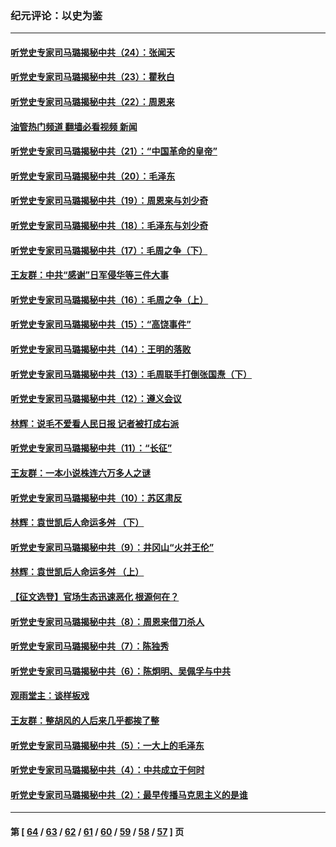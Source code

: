 ### 纪元评论：以史为鉴
---
#### [听党史专家司马璐揭秘中共（24）：张闻天](../../pages/nsc1028/n13852852.md?10270330) 
#### [听党史专家司马璐揭秘中共（23）：瞿秋白](../../pages/nsc1028/n13852353.md?10270330) 
#### [听党史专家司马璐揭秘中共（22）：周恩来](../../pages/nsc1028/n13851190.md?10270330) 
#### [油管热门频道 翻墙必看视频 新闻](ok?10270330)
#### [听党史专家司马璐揭秘中共（21）：“中国革命的皇帝”](../../pages/nsc1028/n13850794.md?10270330) 
#### [听党史专家司马璐揭秘中共（20）：毛泽东](../../pages/nsc1028/n13850194.md?10270330) 
#### [听党史专家司马璐揭秘中共（19）：周恩来与刘少奇](../../pages/nsc1028/n13849324.md?10270330) 
#### [听党史专家司马璐揭秘中共（18）：毛泽东与刘少奇](../../pages/nsc1028/n13847834.md?10270330) 
#### [听党史专家司马璐揭秘中共（17）：毛周之争（下）](../../pages/nsc1028/n13842967.md?10270330) 
#### [王友群：中共“感谢”日军侵华等三件大事](../../pages/nsc1028/n13842025.md?10270330) 
#### [听党史专家司马璐揭秘中共（16）：毛周之争（上）](../../pages/nsc1028/n13842192.md?10270330) 
#### [听党史专家司马璐揭秘中共（15）：“高饶事件”](../../pages/nsc1028/n13841710.md?10270330) 
#### [听党史专家司马璐揭秘中共（14）：王明的落败](../../pages/nsc1028/n13841263.md?10270330) 
#### [听党史专家司马璐揭秘中共（13）：毛周联手打倒张国焘（下）](../../pages/nsc1028/n13840885.md?10270330) 
#### [听党史专家司马璐揭秘中共（12）：遵义会议](../../pages/nsc1028/n13839111.md?10270330) 
#### [林辉：说毛不爱看人民日报 记者被打成右派](../../pages/nsc1028/n13838921.md?10270330) 
#### [听党史专家司马璐揭秘中共（11）：“长征”](../../pages/nsc1028/n13838284.md?10270330) 
#### [王友群：一本小说株连六万多人之谜](../../pages/nsc1028/n13837520.md?10270330) 
#### [听党史专家司马璐揭秘中共（10）：苏区肃反](../../pages/nsc1028/n13837427.md?10270330) 
#### [林辉：袁世凯后人命运多舛 （下）](../../pages/nsc1028/n13837104.md?10270330) 
#### [听党史专家司马璐揭秘中共（9）：井冈山“火并王伦”](../../pages/nsc1028/n13836688.md?10270330) 
#### [林辉：袁世凯后人命运多舛 （上）](../../pages/nsc1028/n13836356.md?10270330) 
#### [【征文选登】官场生态迅速恶化 根源何在？](../../pages/nsc1028/n13836119.md?10270330) 
#### [听党史专家司马璐揭秘中共（8）：周恩来借刀杀人](../../pages/nsc1028/n13834429.md?10270330) 
#### [听党史专家司马璐揭秘中共（7）：陈独秀](../../pages/nsc1028/n13833408.md?10270330) 
#### [听党史专家司马璐揭秘中共（6）：陈炯明、吴佩孚与中共](../../pages/nsc1028/n13832892.md?10270330) 
#### [观雨堂主：谈样板戏](../../pages/nsc1028/n13832322.md?10270330) 
#### [王友群：整胡风的人后来几乎都挨了整](../../pages/nsc1028/n13831611.md?10270330) 
#### [听党史专家司马璐揭秘中共（5）：一大上的毛泽东](../../pages/nsc1028/n13831107.md?10270330) 
#### [听党史专家司马璐揭秘中共（4）：中共成立于何时](../../pages/nsc1028/n13830200.md?10270330) 
#### [听党史专家司马璐揭秘中共（2）：最早传播马克思主义的是谁](../../pages/nsc1028/n13828110.md?10270330) 

---
#### 第 [ [64](./64.md?10270330) / [63](./63.md?10270330) / [62](./62.md?10270330) / [61](./61.md?10270330) / [60](./60.md?10270330) / [59](./59.md?10270330) / [58](./58.md?10270330) / [57](./57.md?10270330) ] 页
